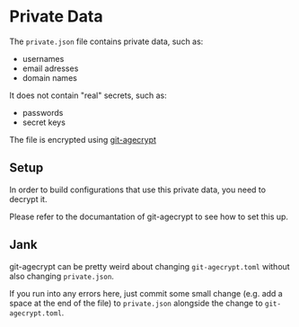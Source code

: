 # Private Data

The `private.json` file contains private data, such as:

- usernames
- email adresses
- domain names

It does not contain "real" secrets, such as:

- passwords
- secret keys

The file is encrypted using [git-agecrypt](https://github.com/vlaci/git-agecrypt)

## Setup

In order to build configurations that use this private data, you need to decrypt it.

Please refer to the documantation of git-agecrypt to see how to set this up.

## Jank

git-agecrypt can be pretty weird about changing `git-agecrypt.toml` without also changing `private.json`.

If you run into any errors here, just commit some small change (e.g. add a space at the end of the file) to `private.json` alongside the change to `git-agecrypt.toml`.
